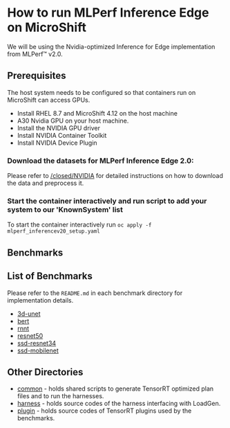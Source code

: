 
# How to run MLPerf Inference Edge on MicroShift
We will be using the Nvidia-optimized Inference for Edge implementation from MLPerf™ v2.0.

## Prerequisites
The host system needs to be configured so that containers run on MicroShift can access GPUs.
 - Install RHEL 8.7 and MicroShift 4.12 on the host machine
 - A30 Nvidia GPU on your host machine.
 - Install the NVIDIA GPU driver 
 - Install NVIDIA Container Toolkit
 - Install NVIDIA Device Plugin



### Download the datasets for MLPerf Inference Edge 2.0:

Please refer to [/closed/NVIDIA](closed/NVIDIA/README.md) for detailed instructions on how to download the data and preprocess it.

### Start the container interactively and run script to add your system to our 'KnownSystem' list

To start the container interactively run ```oc apply -f mlperf_inferencev20_setup.yaml```
 

## Benchmarks


## List of Benchmarks

Please refer to the `README.md` in each benchmark directory for implementation details.
- [3d-unet](closed/NVIDIA/code/3d-unet/tensorrt/README.md)
- [bert](closed/NVIDIA/code/bert/tensorrt/README.md)
- [rnnt](closed/NVIDIA/code/rnnt/tensorrt/README.md)
- [resnet50](closed/NVIDIA/code/resnet50/tensorrt/README.md)
- [ssd-resnet34](closed/NVIDIA/code/ssd-resnet34/tensorrt/README.md)
- [ssd-mobilenet](closed/NVIDIA/code/ssd-mobilenet/tensorrt/README.md)

## Other Directories

- [common](closed/NVIDIA/code/common) - holds shared scripts to generate TensorRT optimized plan files and to run the harnesses.
- [harness](closed/NVIDIA/code/harness) - holds source codes of the harness interfacing with LoadGen.
- [plugin](closed/NVIDIA/code/plugin) - holds source codes of TensorRT plugins used by the benchmarks.


